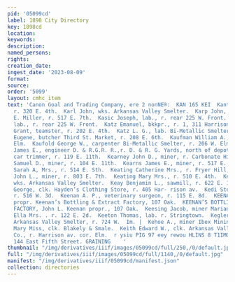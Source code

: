 ```yaml
---
pid: '05099cd'
label: 1898 City Directory
key: 1898cd
location: 
keywords: 
description: 
named_persons: 
rights: 
creation_date: 
ingest_date: '2023-08-09'
format: 
source: 
order: '5099'
layout: cmhc_item
text: 'Canon Goal and Trading Company, ere 2 nonNE®:  KAN 165 KEI  Kantzler Herman,
  r. 320 E. 4th.  Karl John, wks. Arkansas Valley Smelter.  Karp John, foreman J.
  E. Miller, r. 517 E. 7th.  Kasic Joseph, lab., r. rear 225 W. Front.  Kasteliz Tony,
  lab., r. rear 225 W. Front.  Katz Emanuel, bkkpr., r. 1, 311 Harrison av.  Katz
  Grant, teamster, r. 202 E. 4th.  Katz L. G., lab. Bi-Metallic Smelter.  Kaufman
  Eugene, butcher Third St. Market, r. 208 E. 6th.  Kaufman William A., r. 620 W.
  Elm.  Kaufold George W., carpenter Bi-Metallic Smelter, r. 206 W. Elm.  Kavanaugh
  James E., engineer D. & R.G.R. R.,r. D. & R. G. Yards, north of depot.  Kaye Timothy,
  car trimmer, r. 119 E. 11th.  Kearney John D., miner, r. Carbonate Hill below reservoir.  Kearney
  Samuel D., miner, r. 104 E. 11th.  Kearns James E., miner, r. 517 E. Gth.  Kearns
  Sarah A, Mrs., r. 514 E. Sth.  Keating Catherine Mrs., r. Fryer Hill, head E. 7th.  Keating
  John L., miner, r. 803 E. 7th.  Keating Mary Mrs., r. 510 E. 4th.  Keating Thomas,
  wks. Arkansas Valley Smelter.  Keay Benjamin L., sawmill, r. 622 E. 10th.  Keck
  George, clk. Hayden’s Clothing Store, r. 405 Har- rison av.  Kedi Stephen, lab.,
  r. 516 W. 3d.  Keenan A. P., veterinary surgeon, r. 115 E. 8d.  KEENAN JOHN L.,
  propr. Keenan’s Bottling & Extract Factory, 107 Oak.  KEENAN’S BOTTLING AND EXTRACT
  FACTORY, John L. Keenan propr., 107 Oak.  Keesing Jacob, miner Marian Lease.  Keeton
  Ella Mrs. . r. 122 E. 2d.  Keeton Thomas, lab. r. Stringtown.  Kegler Andrew, lab.
  Arkansas Valley Smelter, r. 724 W.  Im. |  Kehoe A., miner Ibex Mining Co.  Kehoe
  Mary Miss, clk. Blakely & Smale.  Keith Edward W., clk. Arkansas Valley Smelting
  Co., r. Harrison av. cor. Elm.  r ysiu PIG 97 eey rewou HLINS 8 T1IMOd  J: J. QUINN,
  144 East Fifth Street. GRAINING    '
thumbnail: "/img/derivatives/iiif/images/05099cd/full/250,/0/default.jpg"
full: "/img/derivatives/iiif/images/05099cd/full/1140,/0/default.jpg"
manifest: "/img/derivatives/iiif/05099cd/manifest.json"
collection: directories
---
```

